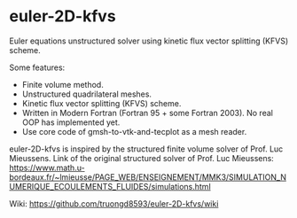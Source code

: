 # euler-2D-kfvs
Euler equations unstructured solver using kinetic flux vector splitting (KFVS) scheme.

Some features:
- Finite volume method.
- Unstructured quadrilateral meshes.
- Kinetic flux vector splitting (KFVS) scheme. 
- Written in Modern Fortran (Fortran 95 + some Fortran 2003). No real OOP has implemented yet.
- Use core code of gmsh-to-vtk-and-tecplot as a mesh reader.

euler-2D-kfvs is inspired by the structured finite volume solver of Prof. Luc Mieussens. Link of the original structured solver of Prof. Luc Mieussens: 
https://www.math.u-bordeaux.fr/~lmieusse/PAGE_WEB/ENSEIGNEMENT/MMK3/SIMULATION_NUMERIQUE_ECOULEMENTS_FLUIDES/simulations.html

 
Wiki: https://github.com/truongd8593/euler-2D-kfvs/wiki
